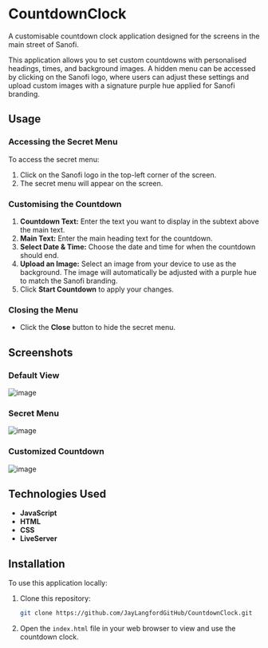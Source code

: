 # CountdownClock

A customisable countdown clock application designed for the screens in the main street of Sanofi. 

This application allows you to set custom countdowns with personalised headings, times, and background images. A hidden menu can be accessed by clicking on the Sanofi logo, where users can adjust these settings and upload custom images with a signature purple hue applied for Sanofi branding.

## Usage

### Accessing the Secret Menu
To access the secret menu:
1. Click on the Sanofi logo in the top-left corner of the screen.
2. The secret menu will appear on the screen.

### Customising the Countdown
1. **Countdown Text:** Enter the text you want to display in the subtext above the main text.
2. **Main Text:** Enter the main heading text for the countdown.
3. **Select Date & Time:** Choose the date and time for when the countdown should end.
4. **Upload an Image:** Select an image from your device to use as the background. The image will automatically be adjusted with a purple hue to match the Sanofi branding.
5. Click **Start Countdown** to apply your changes.

### Closing the Menu
- Click the **Close** button to hide the secret menu.

## Screenshots

### Default View
![image](https://github.com/user-attachments/assets/1eaf74f4-8a1f-4471-9f72-baee172e6fc5)

### Secret Menu
![image](https://github.com/user-attachments/assets/37e8b949-75c8-495b-93b9-73be01b3b392)

### Customized Countdown
![image](https://github.com/user-attachments/assets/fe2d33d3-ccb7-43f8-b853-bcb2103d34bd)

## Technologies Used

- **JavaScript**
- **HTML**
- **CSS**
- **LiveServer**

## Installation

To use this application locally:

1. Clone this repository:

   ```bash
   git clone https://github.com/JayLangfordGitHub/CountdownClock.git
   ```

2. Open the `index.html` file in your web browser to view and use the countdown clock.
